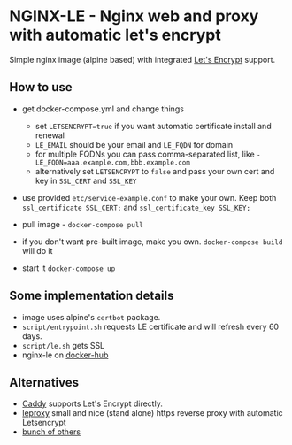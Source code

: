 # NGINX-LE - Nginx web and proxy with automatic let's encrypt

Simple nginx image (alpine based) with integrated [Let's Encrypt](https://letsencrypt.org) support.

## How to use

- get docker-compose.yml and change things
    - set `LETSENCRYPT=true` if you want automatic certificate install and renewal
    - `LE_EMAIL` should be your email and `LE_FQDN` for domain
    - for multiple FQDNs you can pass comma-separated list, like `-LE_FQDN=aaa.example.com,bbb.example.com`
    - alternatively set `LETSENCRYPT` to `false` and pass your own cert and key in `SSL_CERT` and `SSL_KEY`

- use provided `etc/service-example.conf` to make your own. Keep both `ssl_certificate SSL_CERT;` and `ssl_certificate_key SSL_KEY;`
- pull image - `docker-compose pull`
- if you don't want pre-built image, make you own. `docker-compose build` will do it
- start it `docker-compose up`

## Some implementation details

- image uses alpine's `certbot` package.
- `script/entrypoint.sh` requests LE certificate and will refresh every 60 days.
- `script/le.sh` gets SSL
- nginx-le on [docker-hub](https://hub.docker.com/r/umputun/nginx-le/)

## Alternatives
- [Caddy](https://caddyserver.com) supports Let's Encrypt directly.
- [leproxy](https://github.com/artyom/leproxy) small and nice (stand alone) https reverse proxy with automatic Letsencrypt
- [bunch of others](https://github.com/search?utf8=✓&q=nginx+lets+encrypt)
